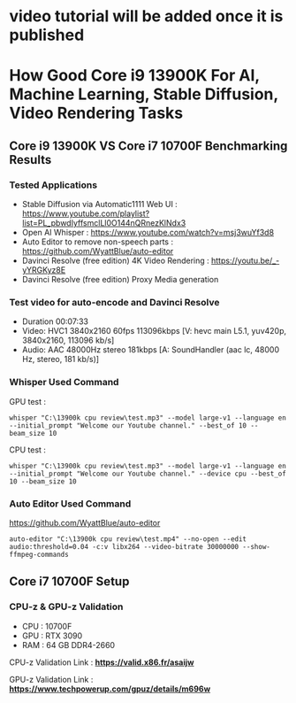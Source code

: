 # video tutorial will be added once it is published

# How Good Core i9 13900K For AI, Machine Learning, Stable Diffusion, Video Rendering Tasks

## Core i9 13900K VS Core i7 10700F Benchmarking Results

### Tested Applications

* Stable Diffusion via Automatic1111 Web UI : https://www.youtube.com/playlist?list=PL_pbwdIyffsmclLl0O144nQRnezKlNdx3
* Open AI Whisper : https://www.youtube.com/watch?v=msj3wuYf3d8
* Auto Editor to remove non-speech parts : https://github.com/WyattBlue/auto-editor
* Davinci Resolve (free edition) 4K Video Rendering : https://youtu.be/_-yYRGKyz8E
* Davinci Resolve (free edition) Proxy Media generation 

### Test video for auto-encode and Davinci Resolve

* Duration 00:07:33
* Video: HVC1 3840x2160 60fps 113096kbps [V: hevc main L5.1, yuv420p, 3840x2160, 113096 kb/s]
* Audio: AAC 48000Hz stereo 181kbps [A: SoundHandler (aac lc, 48000 Hz, stereo, 181 kb/s)]

### Whisper Used Command

GPU test :

```whisper "C:\13900k cpu review\test.mp3" --model large-v1 --language en --initial_prompt "Welcome our Youtube channel." --best_of 10 --beam_size 10```

CPU test :

```whisper "C:\13900k cpu review\test.mp3" --model large-v1 --language en --initial_prompt "Welcome our Youtube channel." --device cpu --best_of 10 --beam_size 10```
 

### Auto Editor Used Command

https://github.com/WyattBlue/auto-editor

```auto-editor "C:\13900k cpu review\test.mp4" --no-open --edit audio:threshold=0.04 -c:v libx264 --video-bitrate 30000000 --show-ffmpeg-commands```
 
## Core i7 10700F Setup
 
### CPU-z & GPU-z Validation
 
 * CPU : 10700F
 * GPU : RTX 3090
 * RAM : 64 GB DDR4-2660
 
CPU-z Validation Link : **https://valid.x86.fr/asaijw**
 
GPU-z Validation Link : **https://www.techpowerup.com/gpuz/details/m696w**


 
